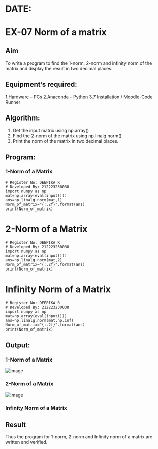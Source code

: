 # DATE:
# EX-07 Norm of a matrix
## Aim
To write a program to find the 1-norm, 2-norm and infinity norm of the matrix and display the result in two decimal places.
## Equipment’s required:
1.Hardware – PCs
2.Anaconda – Python 3.7 Installation / Moodle-Code Runner
## Algorithm:
1. Get the input matrix using np.array()   
2. Find the 2-norm of the matrix using np.linalg.norm()
3. Print the norm of the matrix in two decimal places.
## Program:
### 1-Norm of a Matrix
```
# Register No: DEEPIKA R
# Developed By: 212223230038
import numpy as np
mat=np.array(eval(input()))
ans=np.linalg.norm(mat,1)
Norm_of_matrix="{:.2f}".format(ans)
print(Norm_of_matrix)
```

# 2-Norm of a Matrix
```
# Register No: DEEPIKA R
# Developed By: 212223230038
import numpy as np
mat=np.array(eval(input()))
ans=np.linalg.norm(mat,2)
Norm_of_matrix="{:.2f}".format(ans)
print(Norm_of_matrix)
```

# Infinity Norm of a Matrix
```
# Register No: DEEPIKA R
# Developed By: 212223230038
import numpy as np
mat=np.array(eval(input()))
ans=np.linalg.norm(mat,np.inf)
Norm_of_matrix="{:.2f}".format(ans)
print(Norm_of_matrix)
```
## Output:
### 1-Norm of a Matrix
![image](https://github.com/user-attachments/assets/d4ed8b0e-8899-4b5e-b976-c5c91550e117)

### 2-Norm of a Matrix
![image](https://github.com/user-attachments/assets/cbd2bc4b-c88e-4aab-b1be-a07994e37f09)

### Infinity Norm of a Matrix

## Result
Thus the program for 1-norm, 2-norm and Infinity norm of a matrix are written and verified.
